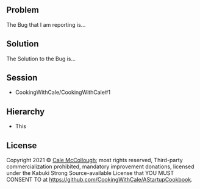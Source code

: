 ## Problem

The Bug that I am reporting is...

## Solution

The Solution to the Bug is...

## Session

* CookingWithCale/CookingWithCale#1

## Hierarchy

* This

## License

Copyright 2021 © [Cale McCollough](https://cookingwithcale.org); most rights reserved, Third-party commercialization prohibited, mandatory improvement donations, licensed under the Kabuki Strong Source-available License that YOU MUST CONSENT TO at <https://github.com/CookingWithCale/AStartupCookbook>.
